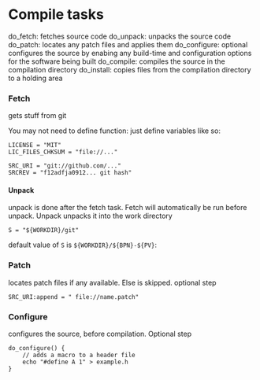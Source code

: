 # Compile tasks 



do_fetch: fetches source code
do_unpack: unpacks the source code
do_patch: locates any patch files and applies them 
do_configure: optional configures the source by enabing any build-time 
    and configuration options for the software being built
do_compile: compiles the source in the compilation directory
do_install: copies files from the compilation directory to a holding area 



### Fetch 
gets stuff from git

You may not need to define function: just define variables like so: 

```
LICENSE = "MIT"
LIC_FILES_CHKSUM = "file://..."

SRC_URI = "git://github.com/..."
SRCREV = "f12adfja0912... git hash"
```

#### Unpack 

unpack is done after the fetch task. Fetch will automatically be run before 
unpack. Unpack unpacks it into the work directory

```
S = "${WORKDIR}/git"
```

default value of ````S```` is ````${WORKDIR}/${BPN}-${PV}````: 


### Patch 
locates patch files if any available. Else is skipped. optional step 

```
SRC_URI:append = " file://name.patch"
```


### Configure 
configures the source, before compilation. Optional step 

```
do_configure() {
    // adds a macro to a header file 
    echo "#define A 1" > example.h 
}
```





